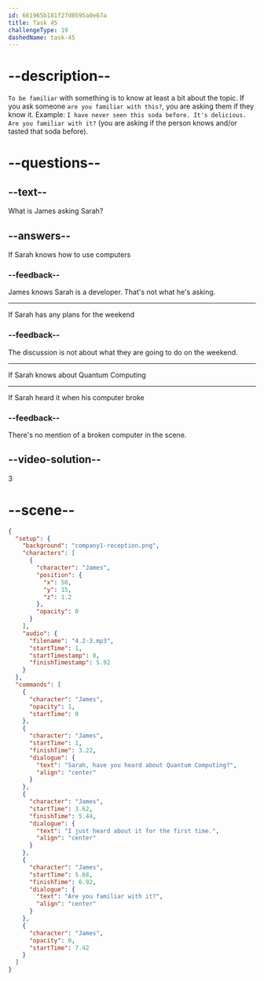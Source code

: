```yaml
---
id: 661965b181f27d0595a0e67a
title: Task 45
challengeType: 19
dashedName: task-45
---
```


<!-- (Audio) James: Sarah, have you heard about Quantum Computing? I just heard about it for the first time. Are you familiar with it? -->

# --description--

`To be familiar` with something is to know at least a bit about the topic. If you ask someone `are you familiar with this?`, you are asking them if they know it. Example: `I have never seen this soda before. It's delicious. Are you familiar with it?` (you are asking if the person knows and/or tasted that soda before).

# --questions--

## --text--

What is James asking Sarah?

## --answers--

If Sarah knows how to use computers

### --feedback--

James knows Sarah is a developer. That's not what he's asking.

---

If Sarah has any plans for the weekend

### --feedback--

The discussion is not about what they are going to do on the weekend. 

---

If Sarah knows about Quantum Computing

---

If Sarah heard it when his computer broke

### --feedback--

There's no mention of a broken computer in the scene.

## --video-solution--

3

# --scene--

```json
{
  "setup": {
    "background": "company1-reception.png",
    "characters": [
      {
        "character": "James",
        "position": {
          "x": 50,
          "y": 15,
          "z": 1.2
        },
        "opacity": 0
      }
    ],
    "audio": {
      "filename": "4.2-3.mp3",
      "startTime": 1,
      "startTimestamp": 0,
      "finishTimestamp": 5.92
    }
  },
  "commands": [
    {
      "character": "James",
      "opacity": 1,
      "startTime": 0
    },
    {
      "character": "James",
      "startTime": 1,
      "finishTime": 3.22,
      "dialogue": {
        "text": "Sarah, have you heard about Quantum Computing?",
        "align": "center"
      }
    },
    {
      "character": "James",
      "startTime": 3.62,
      "finishTime": 5.44,
      "dialogue": {
        "text": "I just heard about it for the first time.",
        "align": "center"
      }
    },
    {
      "character": "James",
      "startTime": 5.68,
      "finishTime": 6.92,
      "dialogue": {
        "text": "Are you familiar with it?",
        "align": "center"
      }
    },
    {
      "character": "James",
      "opacity": 0,
      "startTime": 7.42
    }
  ]
}
```
